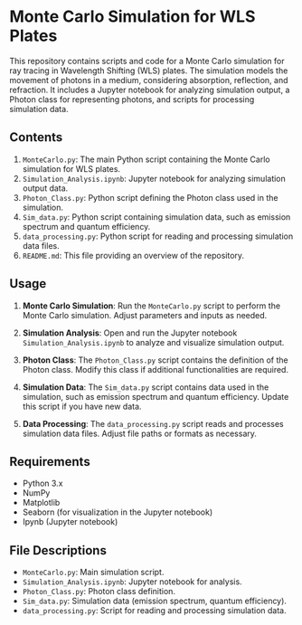 # Monte Carlo Simulation for WLS Plates

This repository contains scripts and code for a Monte Carlo simulation for ray tracing in Wavelength Shifting (WLS) plates. 
The simulation models the movement of photons in a medium, considering absorption, reflection, and refraction. 
It includes a Jupyter notebook for analyzing simulation output, a Photon class for representing photons, and scripts for processing simulation data.

## Contents

1. `MonteCarlo.py`: The main Python script containing the Monte Carlo simulation for WLS plates.
2. `Simulation_Analysis.ipynb`: Jupyter notebook for analyzing simulation output data.
3. `Photon_Class.py`: Python script defining the Photon class used in the simulation.
4. `Sim_data.py`: Python script containing simulation data, such as emission spectrum and quantum efficiency.
5. `data_processing.py`: Python script for reading and processing simulation data files.
6. `README.md`: This file providing an overview of the repository.

## Usage

1. **Monte Carlo Simulation**: Run the `MonteCarlo.py` script to perform the Monte Carlo simulation. Adjust parameters and inputs as needed.

2. **Simulation Analysis**: Open and run the Jupyter notebook `Simulation_Analysis.ipynb` to analyze and visualize simulation output.

3. **Photon Class**: The `Photon_Class.py` script contains the definition of the Photon class. Modify this class if additional functionalities are required.

4. **Simulation Data**: The `Sim_data.py` script contains data used in the simulation, such as emission spectrum and quantum efficiency. Update this script if you have new data.

5. **Data Processing**: The `data_processing.py` script reads and processes simulation data files. Adjust file paths or formats as necessary.

## Requirements

- Python 3.x
- NumPy
- Matplotlib
- Seaborn (for visualization in the Jupyter notebook)
- Ipynb (Jupyter notebook)

## File Descriptions

- `MonteCarlo.py`: Main simulation script.
- `Simulation_Analysis.ipynb`: Jupyter notebook for analysis.
- `Photon_Class.py`: Photon class definition.
- `Sim_data.py`: Simulation data (emission spectrum, quantum efficiency).
- `data_processing.py`: Script for reading and processing simulation data.

